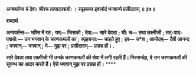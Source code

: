**अन्ववर्तन्त यं देवा: श्रीश्च तत्पादपद्मयो: ।** **स्पृहयन्त इवामोदं भगवान्मे प्रसीदताम् ॥ ३७॥** 

**शब्दार्थ** 

**अन्ववर्तन्त—** **भक्ति में रत** **; यम्—** **जिसको** **; देवा:—** **सारे देवता** **; श्री: च—** **तथा लक्ष्मीजी** **; तत्-पाद-पद्मयो:—** **उन भगवान् के** **चरणकमलों का** **; स्पृहयन्त:—** **चाहते हुए** **; इव—** **स²श** **; आमोदम्—** **दैवी आनन्द** **; भगवान्—** **भगवान्** **; मे—** **मुझ पर** **;** **प्रसीदताम्—** **प्रसन्न हों।** **.** 

**सारे देवता तथा लक्ष्मीजी भी उनके चरणकमलों की सेवा में लगी रहती हैं। निस्सन्देह, वे** **उन चरणकमलों की सुगन्ध का आदर करते हैं। ऐसे भगवान् मुझ पर प्रसन्न हों।** **** 